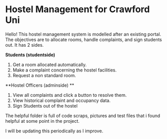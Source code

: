 # Hostel Management for Crawford Uni

Hello! This hostel management system is modelled after an existing portal. The objectives are to allocate rooms, handle complaints, and sign students out. It has 2 sides.

**Students (studentside)**
1. Get a room allocated automatically.
2. Make a complaint concerning the hostel facilities.
3. Request a non standard room.

**Hostel Officers (adminside) **
1. View all complaints and click a button to resolve them.
2. View historical complaint and occupancy data.
3. Sign Students out of the hostel

The helpful folder is full of code scraps, pictures and test files that i found helpful at some point in the project.

I will be updating this periodically as I improve.

